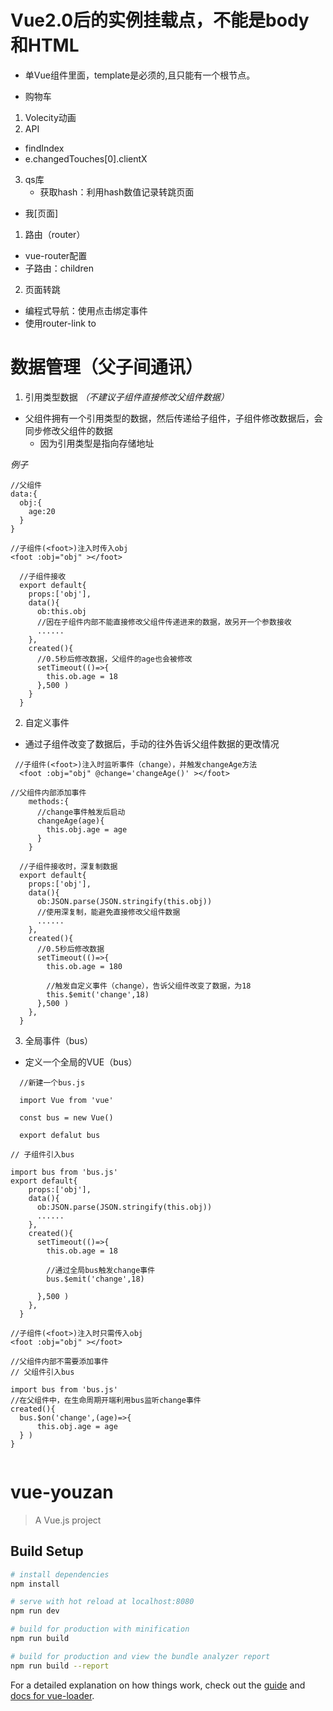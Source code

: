# Vue2.0后的实例挂载点，不能是body和HTML

+ 单Vue组件里面，template是必须的,且只能有一个根节点。

+ 购物车
1. Volecity动画
2. API
 - findIndex
 -  e.changedTouches[0].clientX
3. qs库
    - 获取hash：利用hash数值记录转跳页面

+ 我[页面]
1. 路由（router）
  - vue-router配置
  - 子路由：children
2. 页面转跳
  - 编程式导航：使用点击绑定事件
  - 使用router-link to 

# 数据管理（父子间通讯）
 1. 引用类型数据
  *（不建议子组件直接修改父组件数据）*
  - 父组件拥有一个引用类型的数据，然后传递给子组件，子组件修改数据后，会同步修改父组件的数据
    - 因为引用类型是指向存储地址

  *例子*

  ```
  //父组件
  data:{
    obj:{
      age:20
    }
  }
  ```
  ```
  //子组件(<foot>)注入时传入obj
  <foot :obj="obj" ></foot>
  ```
  ```
    //子组件接收
    export default{
      props:['obj'],
      data(){
        ob:this.obj  
        //因在子组件内部不能直接修改父组件传递进来的数据，故另开一个参数接收
        ......
      },
      created(){ 
        //0.5秒后修改数据，父组件的age也会被修改
        setTimeout(()=>{
          this.ob.age = 18
        },500 )
      }
    }

  ```

2. 自定义事件
  - 通过子组件改变了数据后，手动的往外告诉父组件数据的更改情况

  ```
   //子组件(<foot>)注入时监听事件（change），并触发changeAge方法
    <foot :obj="obj" @change='changeAge()' ></foot>
  ```

  ```
  //父组件内部添加事件
      methods:{
        //change事件触发后启动
        changeAge(age){
          this.obj.age = age
        }
      }
  ```

  ```
    //子组件接收时，深复制数据
    export default{
      props:['obj'],
      data(){
        ob:JSON.parse(JSON.stringify(this.obj))  
        //使用深复制，能避免直接修改父组件数据
        ......
      },
      created(){ 
        //0.5秒后修改数据
        setTimeout(()=>{
          this.ob.age = 180

          //触发自定义事件（change），告诉父组件改变了数据，为18
          this.$emit('change',18)
        },500 )
      },
    }
  ```

3. 全局事件（bus）
  - 定义一个全局的VUE（bus）

  ```
    //新建一个bus.js

    import Vue from 'vue'

    const bus = new Vue()

    export defalut bus
  ```

  ```
  // 子组件引入bus

  import bus from 'bus.js'
  export default{
      props:['obj'],
      data(){
        ob:JSON.parse(JSON.stringify(this.obj)) 
        ......
      },
      created(){ 
        setTimeout(()=>{
          this.ob.age = 18

          //通过全局bus触发change事件
          bus.$emit('change',18)

        },500 )
      },
    }

  ```
  ```
  //子组件(<foot>)注入时只需传入obj
  <foot :obj="obj" ></foot>
  ```

  ```
  //父组件内部不需要添加事件
  // 父组件引入bus

  import bus from 'bus.js'
  //在父组件中，在生命周期开端利用bus监听change事件
  created(){
    bus.$on('change',(age)=>{
        this.obj.age = age
    } )
  }


  ```
       

# vue-youzan

> A Vue.js project

## Build Setup

``` bash
# install dependencies
npm install

# serve with hot reload at localhost:8080
npm run dev

# build for production with minification
npm run build

# build for production and view the bundle analyzer report
npm run build --report
```

For a detailed explanation on how things work, check out the [guide](http://vuejs-templates.github.io/webpack/) and [docs for vue-loader](http://vuejs.github.io/vue-loader).
